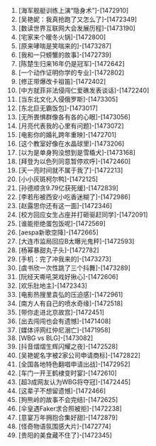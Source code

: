 
1. [海军舰艇训练上演“隐身术”]-[1472910]
1. [吴艳妮：我真抢跑了又怎么了]-[1472349]
1. [数读世界互联网大会发展历程]-[1473190]
1. [宅家来个暖冬火锅]-[1472800]
1. [原来哮喘是笑喘来的]-[1473287]
1. [我和一只螃蟹的故事]-[1472739]
1. [陈楚生归来16年仍是冠军]-[1472642]
1. [一个动作证明你学的专业]-[1472802]
1. [修正带爆改卡祖笛]-[1472402]
1. [中方就菲非法侵闯仁爱礁发表谈话]-[1472240]
1. [当东北文化入侵俄罗斯]-[1473305]
1. [东北巨无霸饭包]-[1473017]
1. [无所畏惧群像各有各的心眼]-[1473056]
1. [月亮代表我的心里有问题]-[1473072]
1. [电影你的婚礼跨年重映]-[1472701]
1. [这个教室好像在水晶球里]-[1473206]
1. [以为是单身狗没想到是雪橇犬]-[1473168]
1. [拜登为以色列同意暂停欢呼]-[1472460]
1. [天一亮时间就不属于我了]-[1472213]
1. [小小灰斑柯尔鸭]-[1472125]
1. [孙德顺贪9.79亿获死缓]-[1472839]
1. [李若彤被西安小吃香迷糊了]-[1472986]
1. [赵露思你还有这一面]-[1472346]
1. [校方回应女生占座并打砸驱赶同学]-[1472091]
1. [谁能拒绝蛋包饭呢]-[1472569]
1. [aespa新歌空降]-[1472665]
1. [大连市监局回应B太曝光鬼秤]-[1472593]
1. [杨幂暴甜丸子头]-[1472782]
1. [手机：完了冲我来的]-[1473273]
1. [虞书欣一次性跳了三个抖舞]-[1473289]
1. [阮经天嘶吼哭戏好揪心]-[1472606]
1. [欢乐肚地主]-[1472343]
1. [电影热搜里袁弘的压迫感]-[1472961]
1. [南方人有自己的喷水奇缘]-[1472518]
1. [带你走进北京故宫]-[1472451]
1. [出去闯闯也会有遗憾]-[1471408]
1. [媒体评网红仲尼溺亡]-[1471958]
1. [WBG vs BLG]-[1473082]
1. [抖音熠熠生辉闪耀之夜]-[1472528]
1. [吴艳妮名字被2家公司申请商标]-[1472822]
1. [全国各地特色翻唱申请出战]-[1472952]
1. [车门一开王鹤棣变时宴]-[1472610]
1. [超3成网友认为WBG将夺冠]-[1472445]
1. [这辈子不想留遗憾]-[1472466]
1. [狗熊岭的故事不会完结]-[1472625]
1. [伞皇遇Faker求合照被拒]-[1472238]
1. [意宴万年拥抱合集好甜]-[1472879]
1. [怪奇物语氛围感大片]-[1472774]
1. [贵阳的美食藏不住了]-[1472345]
